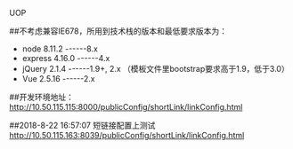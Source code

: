 
UOP

##不考虑兼容IE678，所用到技术栈的版本和最低要求版本为：

* node 8.11.2     ------8.x
* express 4.16.0  ------4.x
* jQuery 2.1.4    ------1.9+, 2.x （模板文件里bootstrap要求高于1.9，低于3.0）
* Vue 2.5.16      ------2.x

##开发环境地址：
http://10.50.115.115:8000/publicConfig/shortLink/linkConfig.html

##2018-8-22 16:57:07
短链接配置上测试
http://10.50.115.163:8039/publicConfig/shortLink/linkConfig.html
    

